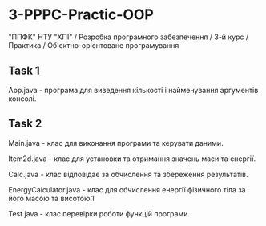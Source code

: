 # 3-PPPC-Practic-OOP

"ППФК" НТУ "ХПІ" / Розробка програмного забезпечення / 3-й курс / Практика / Об'єктно-орієнтоване програмування

## Task 1

App.java - програма для виведення кількості і найменування аргументів консолі.

## Task 2

Main.java - клас для виконання програми та керувати даними.

Item2d.java - клас для установки та отримання значень маси та енергії.

Calc.java - клас відповідає за обчислення та збереження результатів.

EnergyCalculator.java - клас для обчислення енергії фізичного тіла за його масою та висотою.1

Test.java - клас перевірки роботи функцій програми.
